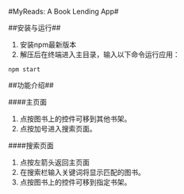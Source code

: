 #MyReads: A Book Lending App#

##安装与运行##
1. 安装npm最新版本
2. 解压后在终端进入主目录，输入以下命令运行应用：
```
npm start
```

##功能介绍##

####主页面
1. 点按图书上的控件可移到其他书架。
2. 点按加号进入搜索页面。

####搜索页面
1. 点按左箭头返回主页面
2. 在搜索栏输入关键词将显示匹配的图书。
3. 点按图书上的控件可移到指定书架。
